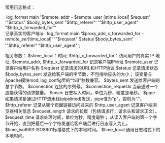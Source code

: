 常用日志格式：

​    log_format main '$remote_addr - $remote_user [stime_local] $request' '"$status" $body_bytes_sent "$http_referer"' '"$http_user_agent" "$http_x_forwarded_for"'
​    
记录真实的客户端ip:
​    log_format main '$proxy_add_x_forwarded_for - $remote_user [$time_local]' '"$request" $status $body_bytes_sent' '"$http_referer" "$http_user_agent"';

相关参数：
$stime_local：时间;
$http_x_forwarded_for：访问用户的真实 IP 地址;
$remote_addr, $http_x_forwarded_for 记录客户端IP地址
$remote_user 记录客户端用户名称
$request 记录请求的URL和HTTP协议
$status 记录请求状态
$body_bytes_sent 发送给客户端的字节数，不包括响应头的大小； 该变量与Apache模块mod_log_config里的“%B”参数兼容。
$bytes_sent 发送给客户端的总字节数。
$connection 连接的序列号。
$connection_requests 当前通过一个连接获得的请求数量。
$msec 日志写入时间。单位为秒，精度是毫秒。
$pipe 如果请求是通过HTTP流水线(pipelined)发送，pipe值为“p”，否则为“.”。
$http_referer 记录从哪个页面链接访问过来的
$http_user_agent 记录客户端浏览器相关信息
$request_length 请求的长度（包括请求行，请求头和请求正文）。
$request_time 请求处理时间，单位为秒，精度毫秒； 从读入客户端的第一个字节开始，直到把最后一个字符发送给客户端后进行日志写入为止。
$time_iso8601 ISO8601标准格式下的本地时间。
$time_local 通用日志格式下的本地时间。